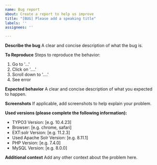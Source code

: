 ```yaml
---
name: Bug report
about: Create a report to help us improve
title: "[BUG] Please add a speaking title"
labels: ''
assignees: ''

---
```


**Describe the bug**
A clear and concise description of what the bug is.

**To Reproduce**
Steps to reproduce the behavior:
1. Go to '...'
2. Click on '....'
3. Scroll down to '....'
4. See error

**Expected behavior**
A clear and concise description of what you expected to happen.

**Screenshots**
If applicable, add screenshots to help explain your problem.

**Used versions (please complete the following information):**
 - TYPO3 Version: [e.g. 10.4.23]
 - Browser: [e.g. chrome, safari]
 - EXT:solr Version: [e.g. 11.2.3]
 - Used Apache Solr Version: [e.g. 8.11.1]
 - PHP Version: [e.g. 7.4.0]
 - MySQL Version: [e.g. 8.0.0]

**Additional context**
Add any other context about the problem here.
